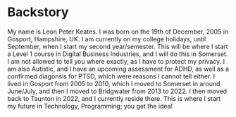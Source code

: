 # Backstory
My name is Leon Peter Keates. I was born on the 19th of December, 2005 in Gosport, Hampshire, UK. I am currently on my college holidays, until September, when I start my 
second year/semester. This will be where I start a Level 1 course in Digital Business Industries, and I will do this in Somerset. I am not allowed to tell you where exactly,
as I have to protect my privacy. I am also Autistic, and I have an upcoming assessment for ADHD, as well as a confirmed diagonsis for PTSD, which were reasons I cannot tell either.
I lived in Gosport from 2005 to 2010, which I moved to Somerset in around June/July, and then I moved to Bridgwater from 2013 to 2022. I then moved back to Taunton in 2022, and I currently
reside there. This is where I start my future in Technology, Programming; you get the idea!
